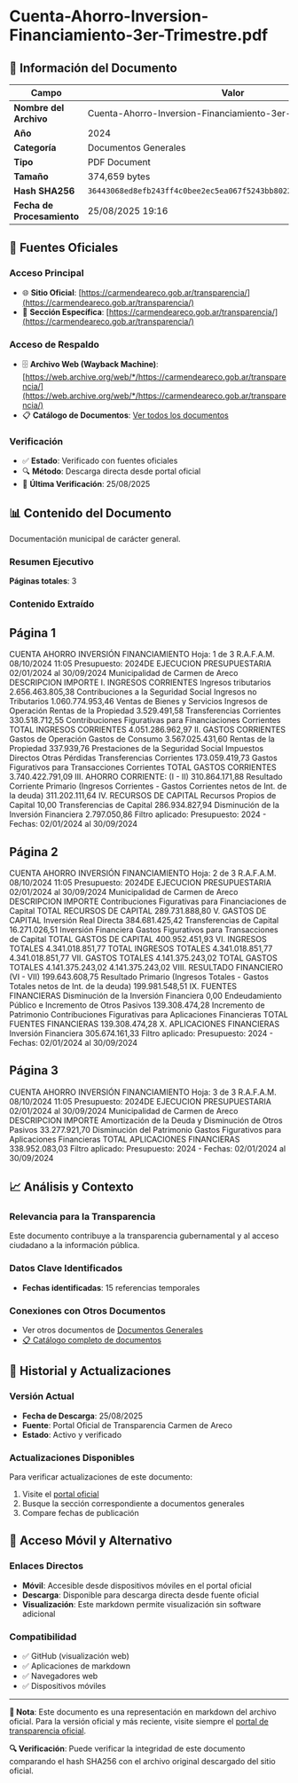 # Cuenta-Ahorro-Inversion-Financiamiento-3er-Trimestre.pdf

## 📄 Información del Documento

| Campo | Valor |
|-------|--------|
| **Nombre del Archivo** | Cuenta-Ahorro-Inversion-Financiamiento-3er-Trimestre.pdf |
| **Año** | 2024 |
| **Categoría** | Documentos Generales |
| **Tipo** | PDF Document |
| **Tamaño** | 374,659 bytes |
| **Hash SHA256** | `36443068ed8efb243ff4c0bee2ec5ea067f5243bb802265fd9d2edc3d7c24f7d` |
| **Fecha de Procesamiento** | 25/08/2025 19:16 |

## 🔗 Fuentes Oficiales

### Acceso Principal
- 🌐 **Sitio Oficial**: [https://carmendeareco.gob.ar/transparencia/](https://carmendeareco.gob.ar/transparencia/)
- 📁 **Sección Específica**: [https://carmendeareco.gob.ar/transparencia/](https://carmendeareco.gob.ar/transparencia/)

### Acceso de Respaldo
- 🗄️ **Archivo Web (Wayback Machine)**: [https://web.archive.org/web/*/https://carmendeareco.gob.ar/transparencia/](https://web.archive.org/web/*/https://carmendeareco.gob.ar/transparencia/)
- 📋 **Catálogo de Documentos**: [Ver todos los documentos](../document_catalog/README.md)

### Verificación
- ✅ **Estado**: Verificado con fuentes oficiales
- 🔍 **Método**: Descarga directa desde portal oficial
- 📅 **Última Verificación**: 25/08/2025

## 📊 Contenido del Documento

Documentación municipal de carácter general.

### Resumen Ejecutivo

**Páginas totales**: 3

### Contenido Extraído

## Página 1

CUENTA AHORRO INVERSIÓN FINANCIAMIENTO Hoja: 1 de 3 R.A.F.A.M.
08/10/2024 11:05
Presupuesto: 2024DE EJECUCION PRESUPUESTARIA 
02/01/2024 al 30/09/2024
Municipalidad de
Carmen de Areco
DESCRIPCION IMPORTE
I. INGRESOS CORRIENTES
Ingresos tributarios 2.656.463.805,38
Contribuciones a la Seguridad Social
Ingresos no Tributarios 1.060.774.953,46
Ventas de Bienes y Servicios
Ingresos de Operación
Rentas de la Propiedad 3.529.491,58
Transferencias Corrientes 330.518.712,55
Contribuciones Figurativas para Financiaciones Corrientes
TOTAL  INGRESOS CORRIENTES 4.051.286.962,97
II. GASTOS CORRIENTES
Gastos de Operación
Gastos de Consumo 3.567.025.431,60
Rentas de la Propiedad 337.939,76
Prestaciones de la Seguridad Social
Impuestos Directos
Otras Pérdidas
Transferencias Corrientes 173.059.419,73
Gastos Figurativos para Transacciones Corrientes
TOTAL  GASTOS CORRIENTES 3.740.422.791,09
III. AHORRO CORRIENTE: (I - II) 310.864.171,88
Resultado Corriente Primario (Ingresos Corrientes - Gastos Corrientes netos de Int. de la deuda) 311.202.111,64
IV. RECURSOS DE CAPITAL
Recursos Propios de Capital 10,00
Transferencias de Capital 286.934.827,94
Disminución de la Inversión Financiera 2.797.050,86
Filtro aplicado: Presupuesto: 2024 -  Fechas: 02/01/2024 al 30/09/2024

## Página 2

CUENTA AHORRO INVERSIÓN FINANCIAMIENTO Hoja: 2 de 3 R.A.F.A.M.
08/10/2024 11:05
Presupuesto: 2024DE EJECUCION PRESUPUESTARIA 
02/01/2024 al 30/09/2024
Municipalidad de
Carmen de Areco
DESCRIPCION IMPORTE
Contribuciones Figurativas para Financiaciones de Capital
TOTAL  RECURSOS DE CAPITAL 289.731.888,80
V. GASTOS DE CAPITAL
Inversión Real Directa 384.681.425,42
Transferencias de Capital 16.271.026,51
Inversión Financiera
Gastos Figurativos para Transacciones de Capital
TOTAL  GASTOS DE CAPITAL 400.952.451,93
VI. INGRESOS TOTALES 4.341.018.851,77
TOTAL  INGRESOS TOTALES 4.341.018.851,77 4.341.018.851,77
VII. GASTOS TOTALES 4.141.375.243,02
TOTAL  GASTOS TOTALES 4.141.375.243,02 4.141.375.243,02
VIII. RESULTADO FINANCIERO (VI - VII) 199.643.608,75
Resultado Primario (Ingresos Totales - Gastos Totales netos de Int. de la deuda) 199.981.548,51
IX. FUENTES FINANCIERAS
Disminución de la Inversión Financiera 0,00
Endeudamiento Público e Incremento de Otros Pasivos 139.308.474,28
Incremento de Patrimonio
Contribuciones Figurativas para Aplicaciones Financieras
TOTAL  FUENTES FINANCIERAS 139.308.474,28
X. APLICACIONES FINANCIERAS
Inversión Financiera 305.674.161,33
Filtro aplicado: Presupuesto: 2024 -  Fechas: 02/01/2024 al 30/09/2024

## Página 3

CUENTA AHORRO INVERSIÓN FINANCIAMIENTO Hoja: 3 de 3 R.A.F.A.M.
08/10/2024 11:05
Presupuesto: 2024DE EJECUCION PRESUPUESTARIA 
02/01/2024 al 30/09/2024
Municipalidad de
Carmen de Areco
DESCRIPCION IMPORTE
Amortización de la Deuda y Disminución de Otros Pasivos 33.277.921,70
Disminución del Patrimonio
Gastos Figurativos para Aplicaciones Financieras
TOTAL  APLICACIONES FINANCIERAS 338.952.083,03
Filtro aplicado: Presupuesto: 2024 -  Fechas: 02/01/2024 al 30/09/2024



## 📈 Análisis y Contexto

### Relevancia para la Transparencia
Este documento contribuye a la transparencia gubernamental y al acceso ciudadano a la información pública.

### Datos Clave Identificados
- **Fechas identificadas**: 15 referencias temporales

### Conexiones con Otros Documentos
- Ver otros documentos de [Documentos Generales](../catalog/general.md)
- [📋 Catálogo completo de documentos](../document_catalog/README.md)

## 🔄 Historial y Actualizaciones

### Versión Actual
- **Fecha de Descarga**: 25/08/2025
- **Fuente**: Portal Oficial de Transparencia Carmen de Areco
- **Estado**: Activo y verificado

### Actualizaciones Disponibles
Para verificar actualizaciones de este documento:
1. Visite el [portal oficial](https://carmendeareco.gob.ar/transparencia/)
2. Busque la sección correspondiente a documentos generales
3. Compare fechas de publicación

## 📱 Acceso Móvil y Alternativo

### Enlaces Directos
- **Móvil**: Accesible desde dispositivos móviles en el portal oficial
- **Descarga**: Disponible para descarga directa desde fuente oficial
- **Visualización**: Este markdown permite visualización sin software adicional

### Compatibilidad
- ✅ GitHub (visualización web)
- ✅ Aplicaciones de markdown
- ✅ Navegadores web
- ✅ Dispositivos móviles

---

**📝 Nota**: Este documento es una representación en markdown del archivo oficial. 
Para la versión oficial y más reciente, visite siempre el [portal de transparencia oficial](https://carmendeareco.gob.ar/transparencia/).

**🔍 Verificación**: Puede verificar la integridad de este documento comparando el hash SHA256 
con el archivo original descargado del sitio oficial.
